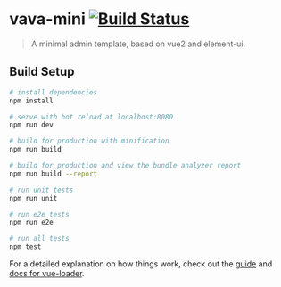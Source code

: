 # vava-mini  [![Build Status](https://travis-ci.org/letsbug/vava-mini.svg?branch=master)](https://travis-ci.org/letsbug/vava-mini)

> A minimal admin template, based on vue2 and element-ui.

## Build Setup

``` bash
# install dependencies
npm install

# serve with hot reload at localhost:8080
npm run dev

# build for production with minification
npm run build

# build for production and view the bundle analyzer report
npm run build --report

# run unit tests
npm run unit

# run e2e tests
npm run e2e

# run all tests
npm test
```

For a detailed explanation on how things work, check out the [guide](http://vuejs-templates.github.io/webpack/) and [docs for vue-loader](http://vuejs.github.io/vue-loader).
